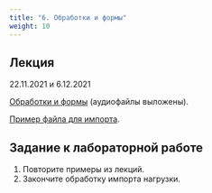 ```yaml
---
title: "6. Обработки и формы"
weight: 10
---
```


## Лекция

22.11.2021 и 6.12.2021

<a target="_blank" rel="noopener noreferrer" href="../slides/processing.html">Обработки и формы</a>  (аудиофайлы выложены).

[Пример файла для импорта](../static/НагрузкаAM.xls).


## Задание к лабораторной работе

1. Повторите примеры из лекций.
2. Закончите обработку импорта нагрузки.